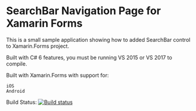# SearchBar Navigation Page for Xamarin Forms

This is a small sample application showing how to added SearchBar control to Xamarin.Forms project.

Built with C# 6 features, you must be running VS 2015 or VS 2017 to compile.

Built with Xamarin.Forms with support for:

    iOS
    Android

Build Status: [![Build status](https://ci.appveyor.com/api/projects/status/eatap4qqdny8r9x6?svg=true)](https://ci.appveyor.com/project/wilsonvargas/searchbarnavigationpage)
